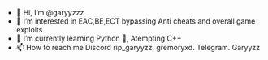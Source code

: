 - 👋 Hi, I’m @garyyzzz
- 👀 I’m interested in EAC,BE,ECT bypassing Anti cheats and overall game exploits.
- 🌱 I’m currently learning Python 🐍, Atempting C++
- 📫 How to reach me Discord rip_garyyzz, gremoryxd. Telegram. Garyyzz

<!---
garyyzzz/garyyzzz is a ✨ special ✨ repository because its `README.md` (this file) appears on your GitHub profile.
You can click the Preview link to take a look at your changes.
--->
